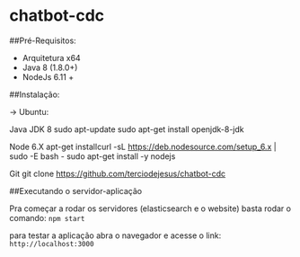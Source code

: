 # chatbot-cdc

##Pré-Requisitos:

- Arquitetura x64
- Java 8 (1.8.0+)
- NodeJs 6.11 +

##Instalação:

-> Ubuntu:

Java JDK 8
sudo apt-update
sudo apt-get install openjdk-8-jdk

Node 6.X
apt-get installcurl -sL https://deb.nodesource.com/setup_6.x | sudo -E bash -
sudo apt-get install -y nodejs

Git
git clone https://github.com/terciodejesus/chatbot-cdc

##Executando o servidor-aplicação

Pra começar a rodar os servidores (elasticsearch e o website) basta rodar o comando:
`npm start`

para testar a aplicação abra o navegador e acesse o link:
`http://localhost:3000`
